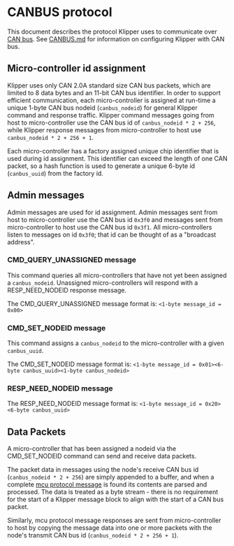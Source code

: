 # CANBUS protocol

This document describes the protocol Klipper uses to communicate over
[CAN bus](https://en.wikipedia.org/wiki/CAN_bus). See [CANBUS.md](CANBUS.md) for
information on configuring Klipper with CAN bus.

## Micro-controller id assignment

Klipper uses only CAN 2.0A standard size CAN bus packets, which are limited to 8
data bytes and an 11-bit CAN bus identifier. In order to support efficient
communication, each micro-controller is assigned at run-time a unique 1-byte CAN
bus nodeid (`canbus_nodeid`) for general Klipper command and response traffic.
Klipper command messages going from host to micro-controller use the CAN bus id
of `canbus_nodeid * 2 + 256`, while Klipper response messages from
micro-controller to host use `canbus_nodeid * 2 + 256 + 1`.

Each micro-controller has a factory assigned unique chip identifier that is used
during id assignment. This identifier can exceed the length of one CAN packet,
so a hash function is used to generate a unique 6-byte id (`canbus_uuid`) from
the factory id.

## Admin messages

Admin messages are used for id assignment. Admin messages sent from host to
micro-controller use the CAN bus id `0x3f0` and messages sent from
micro-controller to host use the CAN bus id `0x3f1`. All micro-controllers
listen to messages on id `0x3f0`; that id can be thought of as a "broadcast
address".

### CMD_QUERY_UNASSIGNED message

This command queries all micro-controllers that have not yet been assigned a
`canbus_nodeid`. Unassigned micro-controllers will respond with a
RESP_NEED_NODEID response message.

The CMD_QUERY_UNASSIGNED message format is: `<1-byte message_id = 0x00>`

### CMD_SET_NODEID message

This command assigns a `canbus_nodeid` to the micro-controller with a given
`canbus_uuid`.

The CMD_SET_NODEID message format is:
`<1-byte message_id = 0x01><6-byte canbus_uuid><1-byte canbus_nodeid>`

### RESP_NEED_NODEID message

The RESP_NEED_NODEID message format is:
`<1-byte message_id = 0x20><6-byte canbus_uuid>`

## Data Packets

A micro-controller that has been assigned a nodeid via the CMD_SET_NODEID
command can send and receive data packets.

The packet data in messages using the node's receive CAN bus id
(`canbus_nodeid * 2 + 256`) are simply appended to a buffer, and when a complete
[mcu protocol message](Protocol.md) is found its contents are parsed and
processed. The data is treated as a byte stream - there is no requirement for
the start of a Klipper message block to align with the start of a CAN bus
packet.

Similarly, mcu protocol message responses are sent from micro-controller to host
by copying the message data into one or more packets with the node's transmit
CAN bus id (`canbus_nodeid * 2 + 256 + 1`).
